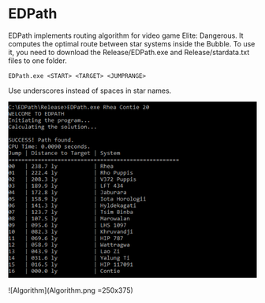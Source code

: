 # EDPath

EDPath implements routing algorithm for video game Elite: Dangerous. It computes the optimal route between star systems inside the Bubble. To use it, you need to download the Release/EDPath.exe and Release/stardata.txt files to one folder.

```shell
EDPath.exe <START> <TARGET> <JUMPRANGE>

```
Use underscores instead of spaces in star names.

![Example](Example.png)

![Algorithm](Algorithm.png =250x375)